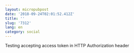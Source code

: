 ```yaml
---
layout: micropubpost
date: '2018-09-24T02:01:52.412Z'
title: ''
slug: '7312'
lang: en
category: social
---
```

Testing accepting access token in HTTP Authorization header
